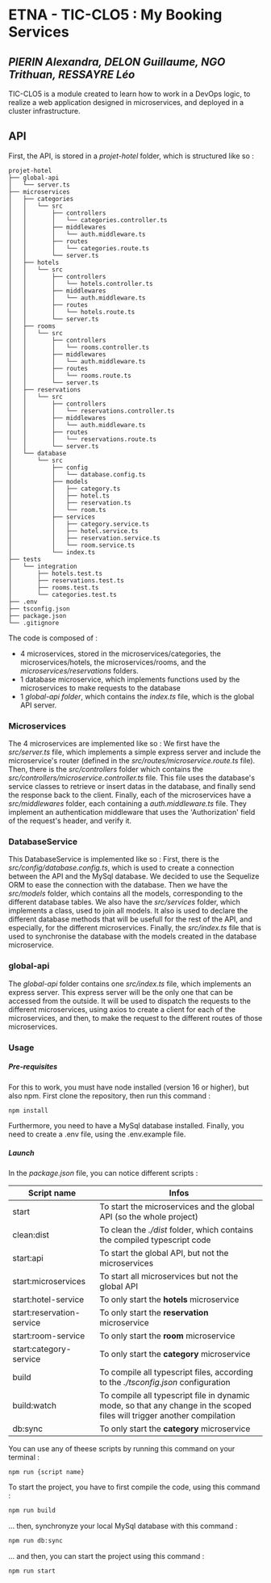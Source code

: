 # ETNA - TIC-CLO5 : My Booking Services
## _PIERIN Alexandra, DELON Guillaume, NGO Trithuan, RESSAYRE Léo_


TIC-CLO5 is a module created to learn how to work in a DevOps logic, to realize a web application designed in microservices, and deployed in a cluster infrastructure.

## API
First, the API, is stored in a _projet-hotel_ folder, which is structured like so : 

```
projet-hotel
├── global-api
│   └── server.ts
├── microservices
│   ├── categories
│   │   └── src
│   │       ├── controllers
│   │       │   └── categories.controller.ts
│   │       ├── middlewares
│   │       │   └── auth.middleware.ts
│   │       ├── routes
│   │       │   └── categories.route.ts
│   │       └── server.ts
│   ├── hotels
│   │   └── src
│   │       ├── controllers
│   │       │   └── hotels.controller.ts
│   │       ├── middlewares
│   │       │   └── auth.middleware.ts
│   │       ├── routes
│   │       │   └── hotels.route.ts
│   │       └── server.ts
│   ├── rooms
│   │   └── src
│   │       ├── controllers
│   │       │   └── rooms.controller.ts
│   │       ├── middlewares
│   │       │   └── auth.middleware.ts
│   │       ├── routes
│   │       │   └── rooms.route.ts
│   │       └── server.ts
│   ├── reservations
│   │   └── src
│   │       ├── controllers
│   │       │   └── reservations.controller.ts
│   │       ├── middlewares
│   │       │   └── auth.middleware.ts
│   │       ├── routes
│   │       │   └── reservations.route.ts
│   │       └── server.ts
│   └── database
│       └── src
│           ├── config
│           │   └── database.config.ts
│           ├── models
│           │   ├── category.ts
│           │   ├── hotel.ts
│           │   ├── reservation.ts
│           │   └── room.ts
│           ├── services
│           │   ├── category.service.ts
│           │   ├── hotel.service.ts
│           │   ├── reservation.service.ts
│           │   └── room.service.ts
│           └── index.ts
├── tests
│   └── integration
│       ├── hotels.test.ts
│       ├── reservations.test.ts
│       ├── rooms.test.ts
│       └── categories.test.ts
├── .env
├── tsconfig.json
├── package.json
└── .gitignore
```

The code is composed of : 
 - 4 microservices, stored in the microservices/categories, the microservices/hotels, the microservices/rooms, and the _microservices/reservations_ folders.
 - 1 database microservice, which implements functions used by the microservices to make requests to the database
 - 1 _global-api folder_, which contains the _index.ts_ file, which is the global API server.
 
### Microservices
The 4 microservices are implemented like so : 
We first have the _src/server.ts_ file, which implements a simple express server and include the microservice's router (defined in the _src/routes/microservice.route.ts_ file). Then, there is the _src/controllers_ folder which contains the _src/controllers/microservice.controller.ts_ file. This file uses the database's service classes to retrieve or insert datas in the database, and finally send the response back to the client.
Finally, each of the microservices have a _src/middlewares_ folder, each containing a _auth.middleware.ts_ file. They implement an authentication middleware that uses the 'Authorization' field of the request's header, and verify it.

### DatabaseService
This DatabaseService is implemented like so : 
First, there is the _src/config/database.config.ts_, which is used to create a connection between the API and the MySql database. We decided to use the Sequelize ORM to ease the connection with the database.
Then we have the _src/models_ folder, which contains all the models, corresponding to the different database tables.
We also have the _src/services_ folder, which implements a class, used to join all models. It also is used to declare the different database methods that will be usefull for the rest of the API, and especially, for the different microservices.
Finally, the _src/index.ts_ file that is used to synchronise the database with the models created in the database microservice.

### global-api
The _global-api_ folder contains one _src/index.ts_ file, which implements an express server. This express server will be the only one that can be accessed from the outside. It will be used to dispatch the requests to the different microservices, using axios to create a client for each of the microservices, and then, to make the request to the different routes of those microservices.

### Usage
##### Pre-requisites
For this to work, you must have node installed (version 16 or higher), but also npm.
First clone the repository, then run this command :

```sh
npm install
```

Furthermore, you need to have a MySql database installed.
Finally, you need to create a .env file, using the .env.example file.

##### Launch
In the _package.json_ file, you can notice different scripts :

| Script name | Infos |
| ------ | ------ |
| start | To start the microservices and the global API (so the whole project) |
| clean:dist | To clean the _./dist_ folder, which contains the compiled typescript code |
| start:api | To start the global API, but not the microservices |
| start:microservices | To start all microservices but not the global API |
| start:hotel-service | To only start the __hotels__ microservice |
| start:reservation-service | To only start the __reservation__ microservice |
| start:room-service | To only start the __room__ microservice |
| start:category-service | To only start the __category__ microservice |
| build | To compile all typescript files, according to the _./tsconfig.json_ configuration |
| build:watch | To compile all typescript file in dynamic mode, so that any change in the scoped files will trigger another compilation |
| db:sync | To only start the __category__ microservice |

You can use any of theese scripts by running this command on your terminal : 
```
npm run {script name}
```

To start the project, you have to first compile the code, using this command : 

```sh
npm run build
```
... then, synchronyze your local MySql database with this command : 

```sh
npm run db:sync
```
... and then, you can start the project using this command : 

```sh
npm run start
```
